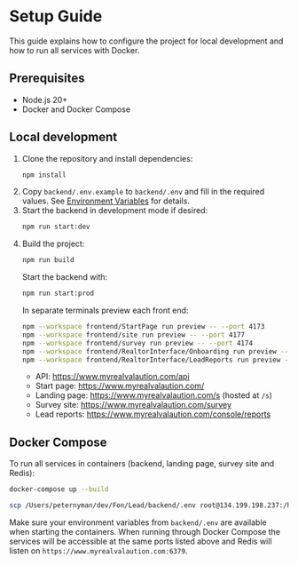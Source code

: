 # Setup Guide

This guide explains how to configure the project for local development and how to run all services with Docker.

## Prerequisites

- Node.js 20+
- Docker and Docker Compose

## Local development

1. Clone the repository and install dependencies:
   ```bash
   npm install
   ```
2. Copy `backend/.env.example` to `backend/.env` and fill in the required values. See [Environment Variables](environment-variables.md) for details.
3. Start the backend in development mode if desired:
   ```bash
   npm run start:dev
   ```
4. Build the project:
   ```bash
   npm run build
   ```
   Start the backend with:
   ```bash
   npm run start:prod
   ```
   In separate terminals preview each front end:
   ```bash
   npm --workspace frontend/StartPage run preview -- --port 4173
   npm --workspace frontend/site run preview -- --port 4177
   npm --workspace frontend/survey run preview -- --port 4174
   npm --workspace frontend/RealtorInterface/Onboarding run preview -- --port 4175
   npm --workspace frontend/RealtorInterface/LeadReports run preview -- --port 4176
   ```
   - API: <https://www.myrealvalaution.com/api>
   - Start page: <https://www.myrealvalaution.com/>
   - Landing page: <https://www.myrealvalaution.com/s> (hosted at `/s`)
   - Survey site: <https://www.myrealvalaution.com/survey>
    - Lead reports: <https://www.myrealvalaution.com/console/reports>

## Docker Compose

To run all services in containers (backend, landing page, survey site and Redis):

```bash
docker-compose up --build
```
```bash
scp /Users/peternyman/dev/Fon/Lead/backend/.env root@134.199.198.237:/home/Lead/backend/.env
```


Make sure your environment variables from `backend/.env` are available when starting the containers. When running through Docker Compose the services will be accessible at the same ports listed above and Redis will listen on `https://www.myrealvalaution.com:6379`.
